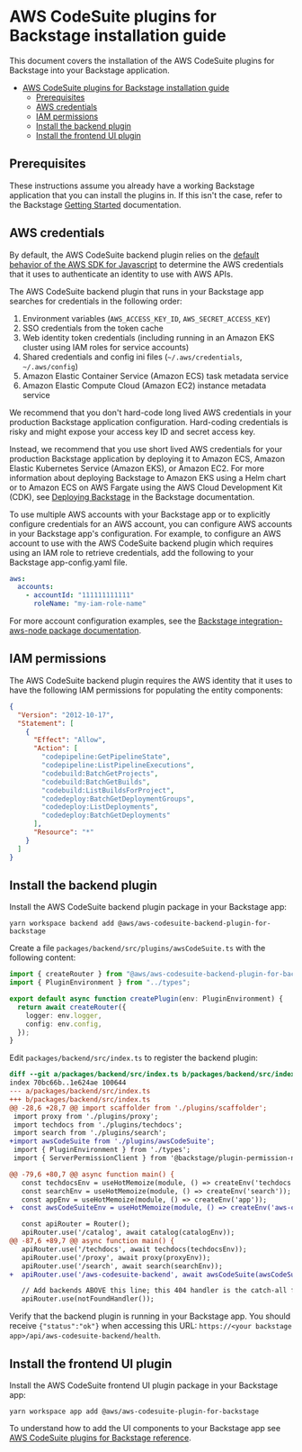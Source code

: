 # AWS CodeSuite plugins for Backstage installation guide

This document covers the installation of the AWS CodeSuite plugins for Backstage into your Backstage application.

<!-- toc -->

- [AWS CodeSuite plugins for Backstage installation guide](#aws-codesuite-plugins-for-backstage-installation-guide)
  - [Prerequisites](#prerequisites)
  - [AWS credentials](#aws-credentials)
  - [IAM permissions](#iam-permissions)
  - [Install the backend plugin](#install-the-backend-plugin)
  - [Install the frontend UI plugin](#install-the-frontend-ui-plugin)

## Prerequisites

These instructions assume you already have a working Backstage application that you can install the plugins in. If this isn't the case, refer to the Backstage [Getting Started](https://backstage.io/docs/getting-started/) documentation.

## AWS credentials

By default, the AWS CodeSuite backend plugin relies on the [default behavior of the AWS SDK for Javascript](https://docs.aws.amazon.com/AWSJavaScriptSDK/v3/latest/modules/_aws_sdk_credential_provider_node.html) to determine the AWS credentials that it uses to authenticate an identity to use with AWS APIs.

The AWS CodeSuite backend plugin that runs in your Backstage app searches for credentials in the following order:

1. Environment variables (`AWS_ACCESS_KEY_ID`, `AWS_SECRET_ACCESS_KEY`)
1. SSO credentials from the token cache
1. Web identity token credentials (including running in an Amazon EKS cluster using IAM roles for service accounts)
1. Shared credentials and config ini files (`~/.aws/credentials`, `~/.aws/config`)
1. Amazon Elastic Container Service (Amazon ECS) task metadata service
1. Amazon Elastic Compute Cloud (Amazon EC2) instance metadata service

We recommend that you don't hard-code long lived AWS credentials in your production Backstage application configuration. Hard-coding credentials is risky and might expose your access key ID and secret access key.

Instead, we recommend that you use short lived AWS credentials for your production Backstage application by deploying it to Amazon ECS, Amazon Elastic Kubernetes Service (Amazon EKS), or Amazon EC2. For more information about deploying Backstage to Amazon EKS using a Helm chart or to Amazon ECS on AWS Fargate using the AWS Cloud Development Kit (CDK), see [Deploying Backstage](https://backstage.io/docs/deployment/) in the Backstage documentation.

To use multiple AWS accounts with your Backstage app or to explicitly configure credentials for an AWS account, you can configure AWS accounts in your Backstage app's configuration. For example, to configure an AWS account to use with the AWS CodeSuite backend plugin which requires using an IAM role to retrieve credentials, add the following to your Backstage app-config.yaml file.

```yaml
aws:
  accounts:
    - accountId: "111111111111"
      roleName: "my-iam-role-name"
```

For more account configuration examples, see the [Backstage integration-aws-node package documentation](https://www.npmjs.com/package/@backstage/integration-aws-node).

## IAM permissions

The AWS CodeSuite backend plugin requires the AWS identity that it uses to have the following IAM permissions for populating the entity components:

```json
{
  "Version": "2012-10-17",
  "Statement": [
    {
      "Effect": "Allow",
      "Action": [
        "codepipeline:GetPipelineState",
        "codepipeline:ListPipelineExecutions",
        "codebuild:BatchGetProjects",
        "codebuild:BatchGetBuilds",
        "codebuild:ListBuildsForProject",
        "codedeploy:BatchGetDeploymentGroups",
        "codedeploy:ListDeployments",
        "codedeploy:BatchGetDeployments"
      ],
      "Resource": "*"
    }
  ]
}
```

## Install the backend plugin

Install the AWS CodeSuite backend plugin package in your Backstage app:

```shell
yarn workspace backend add @aws/aws-codesuite-backend-plugin-for-backstage
```

Create a file `packages/backend/src/plugins/awsCodeSuite.ts` with the following content:

```typescript
import { createRouter } from "@aws/aws-codesuite-backend-plugin-for-backstage";
import { PluginEnvironment } from "../types";

export default async function createPlugin(env: PluginEnvironment) {
  return await createRouter({
    logger: env.logger,
    config: env.config,
  });
}
```

Edit `packages/backend/src/index.ts` to register the backend plugin:

```diff
diff --git a/packages/backend/src/index.ts b/packages/backend/src/index.ts
index 70bc66b..1e624ae 100644
--- a/packages/backend/src/index.ts
+++ b/packages/backend/src/index.ts
@@ -28,6 +28,7 @@ import scaffolder from './plugins/scaffolder';
 import proxy from './plugins/proxy';
 import techdocs from './plugins/techdocs';
 import search from './plugins/search';
+import awsCodeSuite from './plugins/awsCodeSuite';
 import { PluginEnvironment } from './types';
 import { ServerPermissionClient } from '@backstage/plugin-permission-node';

@@ -79,6 +80,7 @@ async function main() {
   const techdocsEnv = useHotMemoize(module, () => createEnv('techdocs'));
   const searchEnv = useHotMemoize(module, () => createEnv('search'));
   const appEnv = useHotMemoize(module, () => createEnv('app'));
+  const awsCodeSuiteEnv = useHotMemoize(module, () => createEnv('aws-codesuite-backend'));

   const apiRouter = Router();
   apiRouter.use('/catalog', await catalog(catalogEnv));
@@ -87,6 +89,7 @@ async function main() {
   apiRouter.use('/techdocs', await techdocs(techdocsEnv));
   apiRouter.use('/proxy', await proxy(proxyEnv));
   apiRouter.use('/search', await search(searchEnv));
+  apiRouter.use('/aws-codesuite-backend', await awsCodeSuite(awsCodeSuiteEnv));

   // Add backends ABOVE this line; this 404 handler is the catch-all fallback
   apiRouter.use(notFoundHandler());
```

Verify that the backend plugin is running in your Backstage app. You should receive `{"status":"ok"}` when accessing this URL:
`https://<your backstage app>/api/aws-codesuite-backend/health`.

## Install the frontend UI plugin

Install the AWS CodeSuite frontend UI plugin package in your Backstage app:

```shell
yarn workspace app add @aws/aws-codesuite-plugin-for-backstage
```

To understand how to add the UI components to your Backstage app see [AWS CodeSuite plugins for Backstage reference](./reference.md).
